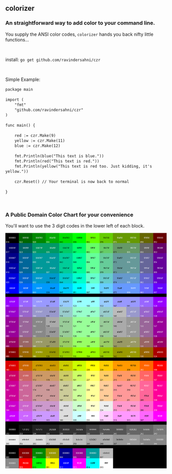 ## colorizer

### An straightforward way to add color to your command line.

You supply the ANSI color codes, `colorizer` hands you back nifty little functions...

<br>

install: `go get github.com/ravindersahni/czr`

<br>

Simple Example:

	package main

	import (
		"fmt"
		"github.com/ravindersahni/czr"
	)
	
	func main() {
	
		red := czr.Make(9)
		yellow := czr.Make(11)
		blue := czr.Make(12)
    
		fmt.Println(blue("This text is blue."))
		fmt.Println(red("This text is red."))
		fmt.Println(yellow("This text is red too. Just kidding, it's yellow."))
	
		czr.Reset() // Your terminal is now back to normal
	
	}
	
<br>

### A Public Domain Color Chart for your convenience

You'll want to use the 3 digit codes in the lower left of each block.


![256 color chart](Xterm_256color_chart.gif?raw=true)
